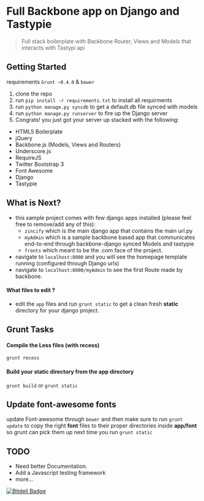 # Full Backbone app on Django and Tastypie

> Full stack boilerplate with Backbone Router, Views and Models that interacts with Tastypi api

## Getting Started
requirements `Grunt ~0.4.0` & `bower`

1. clone the repo
2. run `pip install -r requirements.txt` to install all requirments
3. run `python manage.py syncdb` to get a default.db file synced with models
4. run `python manage.py runserver` to fire up the Django server
5. Congrats! you just got your server up stacked with the following:
  - HTML5 Boilerplate
  - jQuery
  - Backbone.js (Models, Views and Routers)
  - Underscore.js
  - RequireJS
  - Twitter Bootstrap 3
  - Font Awesome
  - Django
  - Tastypie

## What is Next?
- this sample project comes with few django apps installed (please feel free to remove/add any of this):
  - `zincify` which is the main django app that contains the main url.py
  - `myAdmin` which is a sample backbone based app that communicates end-to-end through backbone-django synced Models and tastypie
  - `fronts` which meant to be the .com face of the project.
- navigate to `localhost:8000` and you will see the homepage template running (configured through Django urls)
- navigate to `localhost:8000/myAdmin` to see the first Route made by backbone.

#### What files to edit ?
- edit the `app` files and run `grunt static` to get a clean fresh __static__ directory for your django project.

## Grunt Tasks

#### Compile the Less files (with recess)
`grunt recess`

#### Build your __static__ directory from the __app__ directory
`grunt build` or `grunt static`

## Update font-awesome fonts
update Font-awesome through `bower` and then make sure to run `grunt update` to copy the right __font__ files to their proper directories inside __app/font__ so grunt can pick them up next time you run `grunt static`

## TODO
- Need better Documentation.
- Add a Javascript testing framework
- more...


[![Bitdeli Badge](https://d2weczhvl823v0.cloudfront.net/BeshoyLouka/zincify/trend.png)](https://bitdeli.com/free "Bitdeli Badge")

